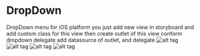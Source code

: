# DropDown
DropDown menu for iOS platform 
you just add new view in storyboard and add custom class for this view 
then create outlet of this view 
conform dropdown delegate 
add datasource of outlet, and delegate 
 ![alt tag](https://github.com/ragaie/DropDown/blob/master/Screen%20Shot%202017-07-18%20at%202.36.55%20PM.png)
 ![alt tag](https://github.com/ragaie/DropDown/blob/master/Screen%20Shot%202017-07-18%20at%202.38.05%20PM.png)
 ![alt tag](https://github.com/ragaie/DropDown/blob/master/Simulator%20Screen%20Shot%20Jul%2018%2C%202017%2C%203.00.14%20PM.png)
 ![alt tag](https://github.com/ragaie/DropDown/blob/master/Simulator%20Screen%20Shot%20Jul%2018%2C%202017%2C%203.00.21%20PM.png)

